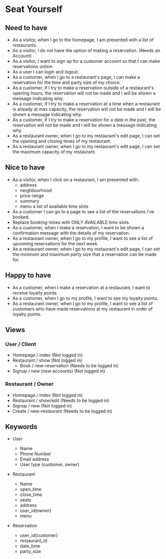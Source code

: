 # Seat Yourself

## Need to have
* As a visitor, when I go to the homepage, I am presented with a list of restaurants.
* As a visitor, I do not have the option of making a reservation. (Needs an Account)
* As a visitor, I want to sign up for a customer account so that I can make reservations online.
* As a user I can login and logout.
* As a customer, when I go to a restaurant's page, I can make a reservation for the time and party size of my choice.
* As a customer, if I try to make a reservation outside of a restaurant's opening hours, the reservation will not be made and I will be shown a message indicating why.
* As a customer, if I try to make a reservation at a time when a restaurant is already at max capacity, the reservation will not be made and I will be shown a message indicating why.
* As a customer, if I try to make a reservation for a date in the past, the reservation will not be made and I will be shown a message indicating why.
* As a restaurant owner, when I go to my restaurant's edit page, I can set the opening and closing times of my restaurant.
* As a restaurant owner, when I go to my restaurant's edit page, I can set the maximum capacity of my restaurant.


## Nice to have
* As a visitor, when I click on a restaurant, I am presented with:
  * address
  * neighbourhood
  * price range
  * summary
  * menu
a list of available time slots
* As a customer I can go to a page to see a list of the reservations I’ve booked.
* Replace booking-times with ONLY AVAILABLE time slots.
* As a customer, when I make a reservation, I want to be shown a confirmation message with the details of my reservation.
* As a restaurant owner, when I go to my profile, I want to see a list of upcoming reservations for the next week.
* As a restaurant owner, when I go to my restaurant's edit page, I can set the minimum and maximum party size that a reservation can be made for.

## Happy to have
* As a customer, when I make a reservation at a restaurant, I want to receive loyalty points.
* As a customer, when I go to my profile, I want to see my loyalty points.
* As a restaurant owner, when I go to my profile, I want to see a list of customers who have made reservations at my restaurant in order of loyalty points.

## Views

### User / Client
* Homepage / index (Not logged in)
* Restaurant / show (Not logged in)
  - Book / new-reservation (Needs to be logged in)
* Signup / new (new accounts) (Not logged in)


### Restaurant / Owner
* Homepage / index (Not logged in)
* Restaurant / show/edit (Needs to be logged in)
* Signup / new (Not logged in)
* Create / new-restaurant (Needs to be logged in)


## Keywords
* User
  - Name
  - Phone Number
  - Email address
  - User type (customer, owner)

* Restaurant
  - Name
  - open_time
  - close_time
  - seats
  - address
  - user_id(owner)
  - menu

* Reservation
  - user_id(customer)
  - restaurant_id
  - date_time
  - party_size
